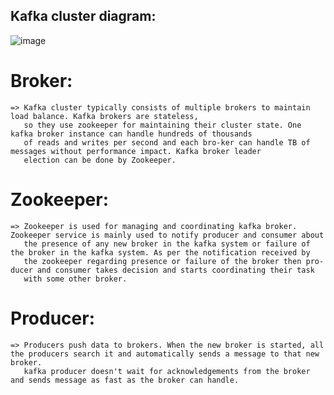 ## Kafka cluster diagram:
![image](https://github.com/user-attachments/assets/c4b03f94-a3fd-4f68-aa70-0c6e58e4f394)



# Broker:
    => Kafka cluster typically consists of multiple brokers to maintain load balance. Kafka brokers are stateless,
       so they use zookeeper for maintaining their cluster state. One kafka broker instance can handle hundreds of thousands
       of reads and writes per second and each bro-ker can handle TB of messages without performance impact. Kafka broker leader 
       election can be done by Zookeeper.

# Zookeeper:
    => Zookeeper is used for managing and coordinating kafka broker. Zookeeper service is mainly used to notify producer and consumer about
       the presence of any new broker in the kafka system or failure of the broker in the kafka system. As per the notification received by 
       the zookeeper regarding presence or failure of the broker then pro-ducer and consumer takes decision and starts coordinating their task 
       with some other broker.

# Producer:
    => Producers push data to brokers. When the new broker is started, all the producers search it and automatically sends a message to that new broker.
       kafka producer doesn't wait for acknowledgements from the broker and sends message as fast as the broker can handle.
       
